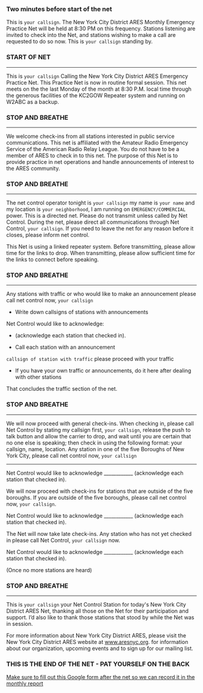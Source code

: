 ### Two minutes before start of the net

This is ```your callsign```. The New York City District ARES Monthly Emergency Practice Net will be held at 8:30 PM on this frequency. Stations listening are invited to check into the Net, and stations wishing to make a call are requested to do so now. This is ```your callsign``` standing by.

### START OF NET

---

This is ```your callsign``` Calling the New York City District ARES Emergency Practice Net. This Practice Net is now in routine formal session. This net meets on the the last Monday of the month at 8:30 P.M. local time through the generous facilities of the KC2GOW Repeater system and running on W2ABC as a backup.

### STOP AND BREATHE
---

We welcome check­-ins from all stations interested in public service communications. This net is affiliated with the Amateur Radio Emergency Service of the American Radio Relay League. You do not have to be a member of ARES to check in to this net. The purpose of this Net is to provide practice in net operations and handle announcements of interest to the ARES community.

### STOP AND BREATHE
---

The net control operator tonight is ```your callsign``` my name is ```your name``` and my location is ```your neighborhood```, I am running on ```EMERGENCY/COMMERCIAL``` power. This is a directed net. Please do not transmit unless called by Net Control. During the net, please direct all communications through Net Control, ```your callsign```. If you need to leave the net for any reason before it closes, please inform net control.

This Net is using a linked repeater system. Before transmitting, please allow time for the links to drop. When transmitting, please allow sufficient time for the links to connect before speaking.

### STOP AND BREATHE
---

Any stations with traffic or who would like to make an announcement please call net control now, ```your callsign```

+ Write down callsigns of stations with announcements 

Net Control would like to acknowledge:
+ (acknowledge each station that checked in).

+ Call each station with an announcement

```callsign of station with traffic``` please proceed with your traffic

+ If you have your own traffic or announcements, do it here after dealing with other stations

That concludes the traffic section of the net.

### STOP AND BREATHE
---

We will now proceed with general check-ins. When checking in, please call Net Control by stating my callsign first, ```your callsign```, release the push to talk button and allow the carrier to drop, and wait until you are certain that no one else is speaking; then check in using the following format: your callsign, name, location. Any station in one of the five Boroughs of New York City, please call net control now, ```your callsign```

---

Net Control would like to acknowledge ____________ (acknowledge each station that checked in).

We will now proceed with check-ins for stations that are outside of the five boroughs. If you are outside of the five boroughs, please call net control now, ```your callsign```.

Net Control would like to acknowledge ____________ (acknowledge each station that checked in).

The Net will now take late check-ins. Any station who has not yet checked in please call Net Control, ```your callsign``` now.

Net Control would like to acknowledge ____________ (acknowledge each station that checked in).

(Once no more stations are heard)

### STOP AND BREATHE
---

This is ```your callsign``` your Net Control Station for today's New York City District ARES Net, thanking all those on the Net for their participation and support. I’d also like to thank those stations that stood by while the Net was in session.

For more information about New York City District ARES, please visit the New York City District ARES website at www.aresnyc.org. for information about our organization, upcoming events and to sign up for our mailing list.

### THIS IS THE END OF THE NET - PAT YOURSELF ON THE BACK

[Make sure to fill out this Google form after the net so we can record it in the monthly report](https://forms.gle/dgTMbmDCgyHVtQMz8)
